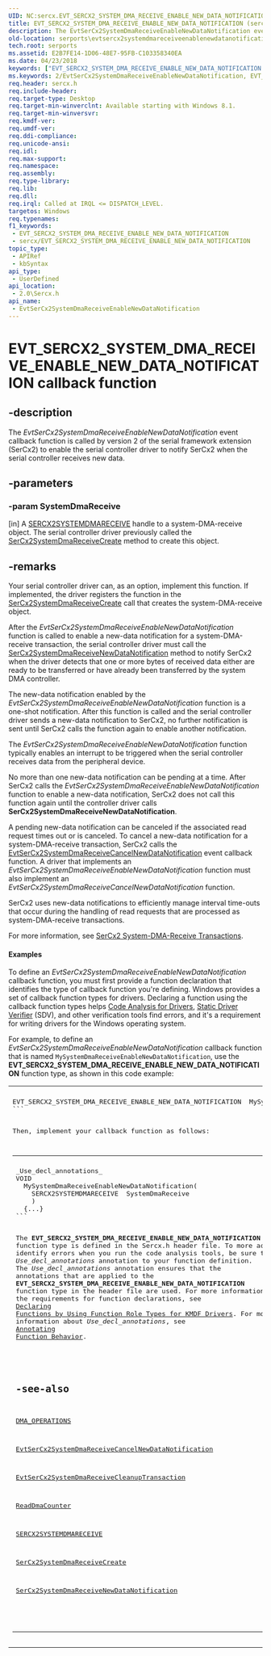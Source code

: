 ```yaml
---
UID: NC:sercx.EVT_SERCX2_SYSTEM_DMA_RECEIVE_ENABLE_NEW_DATA_NOTIFICATION
title: EVT_SERCX2_SYSTEM_DMA_RECEIVE_ENABLE_NEW_DATA_NOTIFICATION (sercx.h)
description: The EvtSerCx2SystemDmaReceiveEnableNewDataNotification event callback function is called by version 2 of the serial framework extension (SerCx2) to enable the serial controller driver to notify SerCx2 when the serial controller receives new data.
old-location: serports\evtsercx2systemdmareceiveenablenewdatanotification.htm
tech.root: serports
ms.assetid: E2B7FE14-1D06-48E7-95FB-C103358340EA
ms.date: 04/23/2018
keywords: ["EVT_SERCX2_SYSTEM_DMA_RECEIVE_ENABLE_NEW_DATA_NOTIFICATION callback function"]
ms.keywords: 2/EvtSerCx2SystemDmaReceiveEnableNewDataNotification, EVT_SERCX2_SYSTEM_DMA_RECEIVE_ENABLE_NEW_DATA_NOTIFICATION, EVT_SERCX2_SYSTEM_DMA_RECEIVE_ENABLE_NEW_DATA_NOTIFICATION callback, EvtSerCx2SystemDmaReceiveEnableNewDataNotification, EvtSerCx2SystemDmaReceiveEnableNewDataNotification callback function [Serial Ports], serports.evtsercx2systemdmareceiveenablenewdatanotification
req.header: sercx.h
req.include-header: 
req.target-type: Desktop
req.target-min-winverclnt: Available starting with Windows 8.1.
req.target-min-winversvr: 
req.kmdf-ver: 
req.umdf-ver: 
req.ddi-compliance: 
req.unicode-ansi: 
req.idl: 
req.max-support: 
req.namespace: 
req.assembly: 
req.type-library: 
req.lib: 
req.dll: 
req.irql: Called at IRQL <= DISPATCH_LEVEL.
targetos: Windows
req.typenames: 
f1_keywords:
 - EVT_SERCX2_SYSTEM_DMA_RECEIVE_ENABLE_NEW_DATA_NOTIFICATION
 - sercx/EVT_SERCX2_SYSTEM_DMA_RECEIVE_ENABLE_NEW_DATA_NOTIFICATION
topic_type:
 - APIRef
 - kbSyntax
api_type:
 - UserDefined
api_location:
 - 2.0\Sercx.h
api_name:
 - EvtSerCx2SystemDmaReceiveEnableNewDataNotification
---
```


# EVT_SERCX2_SYSTEM_DMA_RECEIVE_ENABLE_NEW_DATA_NOTIFICATION callback function


## -description

The <i>EvtSerCx2SystemDmaReceiveEnableNewDataNotification</i> event callback function is called by version 2 of the serial framework extension (SerCx2) to enable the serial controller driver to notify SerCx2 when the serial controller receives new data.

## -parameters

### -param SystemDmaReceive 

[in]
A <a href="https://docs.microsoft.com/windows-hardware/drivers/serports/sercx2-object-handles">SERCX2SYSTEMDMARECEIVE</a> handle to a system-DMA-receive object. The serial controller driver previously called the <a href="https://docs.microsoft.com/windows-hardware/drivers/ddi/sercx/nf-sercx-sercx2systemdmareceivecreate">SerCx2SystemDmaReceiveCreate</a> method to create this object.

## -remarks

Your serial controller driver can, as an option, implement this function. If implemented, the driver registers the function in the <a href="https://docs.microsoft.com/windows-hardware/drivers/ddi/sercx/nf-sercx-sercx2systemdmareceivecreate">SerCx2SystemDmaReceiveCreate</a> call that creates the system-DMA-receive object.

After the <i>EvtSerCx2SystemDmaReceiveEnableNewDataNotification</i> function is called to enable a new-data notification for a system-DMA-receive transaction, the serial controller driver must call the <a href="https://docs.microsoft.com/windows-hardware/drivers/ddi/sercx/nf-sercx-sercx2systemdmareceivenewdatanotification">SerCx2SystemDmaReceiveNewDataNotification</a> method to notify SerCx2 when the driver detects that one or more bytes of received data either are ready to be transferred or have already been transferred by the system DMA controller.

The new-data notification enabled by the <i>EvtSerCx2SystemDmaReceiveEnableNewDataNotification</i> function is a one-shot notification. After this function is called and the serial controller driver sends a new-data notification to SerCx2, no further notification is sent until SerCx2 calls the function again to enable another notification.

The <i>EvtSerCx2SystemDmaReceiveEnableNewDataNotification</i> function typically enables an interrupt to be triggered when the serial controller receives data from the peripheral device.

No more than one new-data notification can be pending at a time. After SerCx2 calls the <i>EvtSerCx2SystemDmaReceiveEnableNewDataNotification</i> function to enable a new-data notification, SerCx2 does not call this function again until the controller driver calls <b>SerCx2SystemDmaReceiveNewDataNotification</b>.

A pending new-data notification can be canceled if the associated read request times out or is canceled. To cancel a new-data notification for a system-DMA-receive transaction, SerCx2 calls the <a href="https://docs.microsoft.com/windows-hardware/drivers/ddi/sercx/nc-sercx-evt_sercx2_system_dma_receive_cancel_new_data_notification">EvtSerCx2SystemDmaReceiveCancelNewDataNotification</a> event callback function. A driver that implements an <i>EvtSerCx2SystemDmaReceiveEnableNewDataNotification</i> function must also implement an <i>EvtSerCx2SystemDmaReceiveCancelNewDataNotification</i> function.

SerCx2 uses new-data notifications to efficiently manage interval time-outs that occur during the handling of read requests that are processed as system-DMA-receive transactions.

For more information, see <a href="https://docs.microsoft.com/previous-versions/dn265343(v=vs.85)">SerCx2 System-DMA-Receive Transactions</a>.


#### Examples

To define an <i>EvtSerCx2SystemDmaReceiveEnableNewDataNotification</i> callback function, you must first provide a function declaration that identifies the type of callback function you're defining. Windows provides a set of callback function types for drivers. Declaring a function using the callback function types helps <a href="https://docs.microsoft.com/windows-hardware/drivers/devtest/code-analysis-for-drivers">Code Analysis for Drivers</a>, <a href="https://docs.microsoft.com/windows-hardware/drivers/devtest/static-driver-verifier">Static Driver Verifier</a> (SDV), and other verification tools find errors, and it's a requirement for writing drivers for the Windows operating system.

For example, to define an <i>EvtSerCx2SystemDmaReceiveEnableNewDataNotification</i> callback function that is named <code>MySystemDmaReceiveEnableNewDataNotification</code>, use the <b>EVT_SERCX2_SYSTEM_DMA_RECEIVE_ENABLE_NEW_DATA_NOTIFICATION</b> function type, as shown in this code example:

<div class="code"><span codelanguage="cpp"><table>
<tr>
<th></th>
</tr>
<tr>
<td>
<pre>EVT_SERCX2_SYSTEM_DMA_RECEIVE_ENABLE_NEW_DATA_NOTIFICATION  MySystemDmaReceiveEnableNewDataNotification;
```

Then, implement your callback function as follows:

<div class="code"><span codelanguage="cpp"><table>
<tr>
<th></th>
</tr>
<tr>
<td>
<pre>_Use_decl_annotations_
VOID
  MySystemDmaReceiveEnableNewDataNotification(
    SERCX2SYSTEMDMARECEIVE  SystemDmaReceive
    )
  {...}
```

The <b>EVT_SERCX2_SYSTEM_DMA_RECEIVE_ENABLE_NEW_DATA_NOTIFICATION</b> function type is defined in the Sercx.h header file. To more accurately identify errors when you run the code analysis tools, be sure to add the _Use_decl_annotations_ annotation to your function definition. The _Use_decl_annotations_ annotation ensures that the annotations that are applied to the <b>EVT_SERCX2_SYSTEM_DMA_RECEIVE_ENABLE_NEW_DATA_NOTIFICATION</b> function type in the header file are used. For more information about the requirements for function declarations, see <a href="https://docs.microsoft.com/windows-hardware/drivers/devtest/declaring-functions-by-using-function-role-types-for-kmdf-drivers">Declaring Functions by Using Function Role Types for KMDF Drivers</a>. For more information about _Use_decl_annotations_, see <a href="https://go.microsoft.com/fwlink/p/?LinkId=286697">Annotating Function Behavior</a>.

<div class="code"></div>

## -see-also

<a href="https://docs.microsoft.com/windows-hardware/drivers/ddi/wdm/ns-wdm-_dma_operations">DMA_OPERATIONS</a>



<a href="https://docs.microsoft.com/windows-hardware/drivers/ddi/sercx/nc-sercx-evt_sercx2_system_dma_receive_cancel_new_data_notification">EvtSerCx2SystemDmaReceiveCancelNewDataNotification</a>



<a href="https://docs.microsoft.com/windows-hardware/drivers/ddi/sercx/nc-sercx-evt_sercx2_system_dma_receive_cleanup_transaction">EvtSerCx2SystemDmaReceiveCleanupTransaction</a>



<a href="https://docs.microsoft.com/windows-hardware/drivers/ddi/wdm/nc-wdm-pread_dma_counter">ReadDmaCounter</a>



<a href="https://docs.microsoft.com/windows-hardware/drivers/serports/sercx2-object-handles">SERCX2SYSTEMDMARECEIVE</a>



<a href="https://docs.microsoft.com/windows-hardware/drivers/ddi/sercx/nf-sercx-sercx2systemdmareceivecreate">SerCx2SystemDmaReceiveCreate</a>



<a href="https://docs.microsoft.com/windows-hardware/drivers/ddi/sercx/nf-sercx-sercx2systemdmareceivenewdatanotification">SerCx2SystemDmaReceiveNewDataNotification</a>

